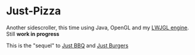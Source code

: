 # Just-Pizza
Another sidescroller, this time using Java, OpenGL and my [LWJGL engine](https://github.com/Florry/LWJGL-Engine).
Still **work in progress**

This is the "sequel" to [Just BBQ](https://github.com/Florry/justBBQ) and [Just Burgers](https://github.com/Florry/justBurgers)
